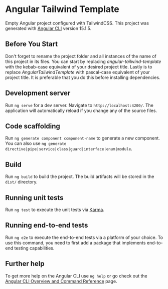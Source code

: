 # Angular Tailwind Template

Empty Angular project configured with TailwindCSS.
This project was generated with [Angular CLI](https://github.com/angular/angular-cli) version 15.1.5.

## Before You Start

Don't forget to rename the project folder and all instances of the name of this project in its files. You can start by replacing *angular-tailwind-template* with the kebab-case equivalent of your desired project title. Lastly is to replace *AngularTailwindTemplate* with pascal-case equivalent of your project title. It is preferable that you do this before installing dependencies.

## Development server

Run `ng serve` for a dev server. Navigate to `http://localhost:4200/`. The application will automatically reload if you change any of the source files.

## Code scaffolding

Run `ng generate component component-name` to generate a new component. You can also use `ng generate directive|pipe|service|class|guard|interface|enum|module`.

## Build

Run `ng build` to build the project. The build artifacts will be stored in the `dist/` directory.

## Running unit tests

Run `ng test` to execute the unit tests via [Karma](https://karma-runner.github.io).

## Running end-to-end tests

Run `ng e2e` to execute the end-to-end tests via a platform of your choice. To use this command, you need to first add a package that implements end-to-end testing capabilities.

## Further help

To get more help on the Angular CLI use `ng help` or go check out the [Angular CLI Overview and Command Reference](https://angular.io/cli) page.
